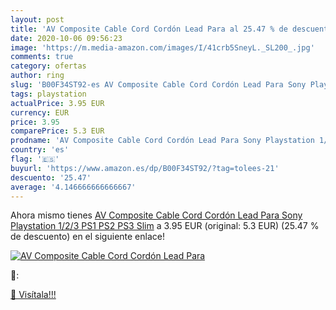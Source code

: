 ```yaml
---
layout: post
title: 'AV Composite Cable Cord Cordón Lead Para al 25.47 % de descuento'
date: 2020-10-06 09:56:23
image: 'https://m.media-amazon.com/images/I/41crb5SneyL._SL200_.jpg'
comments: true
category: ofertas
author: ring
slug: 'B00F34ST92-es AV Composite Cable Cord Cordón Lead Para Sony Playstation...'
tags: playstation
actualPrice: 3.95 EUR
currency: EUR
price: 3.95
comparePrice: 5.3 EUR
prodname: 'AV Composite Cable Cord Cordón Lead Para Sony Playstation 1/2/3 PS1 PS2 PS3 Slim'
country: 'es'
flag: '🇪🇸'
buyurl: 'https://www.amazon.es/dp/B00F34ST92/?tag=tolees-21'
descuento: '25.47'
average: '4.146666666666667'
---
```


Ahora mismo tienes [AV Composite Cable Cord Cordón Lead Para Sony Playstation 1/2/3 PS1 PS2 PS3 Slim](https://www.amazon.es/dp/B00F34ST92/?tag=tolees-21) a 3.95 EUR (original: 5.3 EUR) (25.47 %  de descuento) en el siguiente enlace!

[![AV Composite Cable Cord Cordón Lead Para](https://m.media-amazon.com/images/I/41crb5SneyL._SL200_.jpg)](https://www.amazon.es/dp/B00F34ST92/?tag=tolees-21)

🔎:


[🛒 Visítala!!!](https://www.amazon.es/dp/B00F34ST92/?tag=tolees-21)
